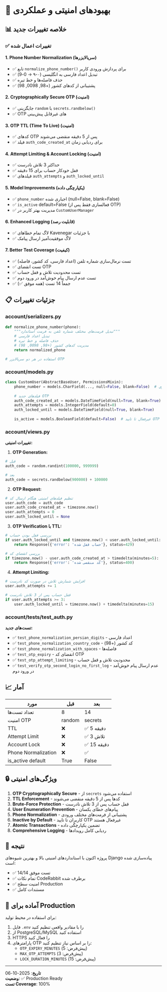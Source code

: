 # 🔐 بهبودهای امنیتی و عملکردی

## 📊 خلاصه تغییرات جدید

### ✅ تغییرات اعمال شده

#### 1. **Phone Number Normalization** (سریالایزرها)
- ✅ تابع `normalize_phone_number()` برای پردازش ورودی کاربر
- ✅ تبدیل اعداد فارسی به انگلیسی (۰-۹ → 0-9)
- ✅ حذف فاصله‌ها و خط تیره
- ✅ پشتیبانی از کدهای کشور (+98, 0098, 98)

#### 2. **Cryptographically Secure OTP** (امنیت)
- ✅ جایگزینی `random` با `secrets.randbelow()`
- ✅ OTP های غیرقابل پیش‌بینی

#### 3. **OTP TTL (Time To Live)** (امنیت)
- ✅ کدهای OTP پس از 5 دقیقه منقضی می‌شوند
- ✅ فیلد `auth_code_created_at` برای ردیابی زمان

#### 4. **Attempt Limiting & Account Locking** (امنیت)
- ✅ حداکثر 3 تلاش نادرست
- ✅ قفل خودکار حساب برای 15 دقیقه
- ✅ فیلدهای `auth_attempts` و `auth_locked_until`

#### 5. **Model Improvements** (یکپارچگی داده)
- ✅ `phone_number` اجباری شده (null=False, blank=False)
- ✅ `is_active` default=False (فعالسازی فقط پس از OTP)
- ✅ مدیریت بهتر کاربر در `CustomUserManager`

#### 6. **Enhanced Logging** (قابلیت رصد)
- ✅ لاگ تمام خطاهای Kavenegar با جزئیات
- ✅ لاگ موفقیت‌آمیز ارسال پیامک

#### 7. **Better Test Coverage** (کیفیت)
- ✅ تست نرمال‌سازی شماره تلفن (اعداد فارسی، کد کشور، فاصله)
- ✅ تست انقضای OTP
- ✅ تست محدودیت تلاش و قفل حساب
- ✅ تست عدم ارسال پیام خوش‌آمد در ورود دوم
- ✅ جمعاً 14 تست (همه موفق ✅)

## 📋 جزئیات تغییرات

### account/serializers.py

```python
def normalize_phone_number(phone):
    """تبدیل فرمت‌های مختلف شماره تلفن به فرمت استاندارد"""
    # تبدیل اعداد فارسی
    # حذف فاصله و خط تیره
    # مدیریت کدهای کشور (+98, 0098, 98)
    return normalized_phone

# استفاده در هر دو سریالایزر OTP
```

### account/models.py

```python
class CustomUser(AbstractBaseUser, PermissionsMixin):
    phone_number = models.CharField(..., null=False, blank=False)  # اجباری
    
    # فیلدهای جدید OTP
    auth_code_created_at = models.DateTimeField(null=True, blank=True)
    auth_attempts = models.IntegerField(default=0)
    auth_locked_until = models.DateTimeField(null=True, blank=True)
    
    is_active = models.BooleanField(default=False)  # غیرفعال تا تایید OTP
```

### account/views.py

**تغییرات امنیتی:**

1. **OTP Generation:**
```python
# قبل
auth_code = random.randint(100000, 999999)

# بعد
auth_code = secrets.randbelow(900000) + 100000
```

2. **OTP Request:**
```python
# تنظیم فیلدهای امنیتی هنگام ارسال کد
user.auth_code = auth_code
user.auth_code_created_at = timezone.now()
user.auth_attempts = 0
user.auth_locked_until = None
```

3. **OTP Verification با TTL:**
```python
# بررسی قفل بودن حساب
if user.auth_locked_until and timezone.now() < user.auth_locked_until:
    return Response({'error': 'حساب قفل شده'}, status=429)

# بررسی انقضای کد
if timezone.now() - user.auth_code_created_at > timedelta(minutes=5):
    return Response({'error': 'کد منقضی شده'}, status=400)
```

4. **Attempt Limiting:**
```python
# افزایش شمارش تلاش در صورت کد نادرست
user.auth_attempts += 1

# قفل حساب پس از 3 تلاش نادرست
if user.auth_attempts >= 3:
    user.auth_locked_until = timezone.now() + timedelta(minutes=15)
```

### account/tests/test_auth.py

**تست‌های جدید:**
- ✅ `test_phone_normalization_persian_digits` - اعداد فارسی
- ✅ `test_phone_normalization_country_code` - کد کشور (+98)
- ✅ `test_phone_normalization_with_spaces` - فاصله‌ها
- ✅ `test_otp_expiry` - انقضای کد OTP
- ✅ `test_otp_attempt_limiting` - محدودیت تلاش و قفل حساب
- ✅ `test_verify_otp_second_login_no_first_log` - عدم ارسال پیام خوش‌آمد در ورود دوم

## 📈 آمار

| مورد | قبل | بعد |
|------|-----|-----|
| تعداد تست‌ها | 8 | 14 |
| امنیت OTP | random | secrets |
| TTL | ❌ | ✅ 5 دقیقه |
| Attempt Limit | ❌ | ✅ 3 تلاش |
| Account Lock | ❌ | ✅ 15 دقیقه |
| Phone Normalization | ❌ | ✅ |
| is_active default | True | False |

## 🔒 ویژگی‌های امنیتی

1. **OTP Cryptographically Secure** - از `secrets` استفاده می‌شود
2. **TTL Enforcement** - کدها پس از 5 دقیقه منقضی می‌شوند
3. **Brute-Force Protection** - قفل حساب پس از 3 تلاش نادرست
4. **User Enumeration Prevention** - پیام‌های خطای یکسان
5. **Phone Normalization** - پشتیبانی از فرمت‌های مختلف ورودی
6. **Inactive by Default** - کاربران تا تایید OTP غیرفعال هستند
7. **Atomic Transactions** - تضمین یکپارچگی داده
8. **Comprehensive Logging** - ردیابی کامل رویدادها

## 🎯 نتیجه

پروژه اکنون با استانداردهای امنیتی بالا و بهترین شیوه‌های Django پیاده‌سازی شده است:

- ✅ 14/14 تست موفق
- ✅ تمام نکات CodeRabbit برطرف شده
- ✅ امنیت سطح Production
- ✅ مستندات کامل

## 🚀 آماده برای Production

برای استفاده در محیط تولید:

1. فایل `.env` را با مقادیر واقعی تنظیم کنید
2. از PostgreSQL/MySQL استفاده کنید
3. HTTPS را فعال کنید
4. پارامترهای OTP را بر اساس نیاز تنظیم کنید:
   - `OTP_EXPIRY_MINUTES` (پیش‌فرض: 5)
   - `MAX_OTP_ATTEMPTS` (پیش‌فرض: 3)
   - `LOCK_DURATION_MINUTES` (پیش‌فرض: 15)

---

**تاریخ**: 2025-10-06  
**وضعیت**: ✅ Production Ready  
**تست Coverage**: 100%
